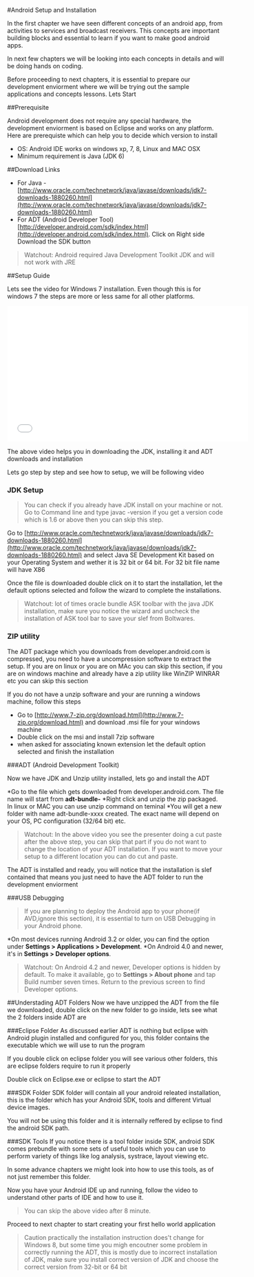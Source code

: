 #Android Setup and Installation

In the first chapter we have seen different concepts of an android app, from activities to services and broadcast receivers. This concepts are important building blocks and essential to learn if you want to make good android apps. 

In next few chapters we will be looking into each concepts in details and will be doing hands on coding. 

Before proceeding to next chapters, it is essential to prepare our development enviorment where we will be trying out the sample applications and concepts lessons. Lets Start


##Prerequisite 

Android development does not require any special hardware, the development enviorment is based on Eclipse and works on any platform. Here are prerequiste which can help you to decide which version to install

* OS: Android IDE works on windows xp, 7, 8, Linux and MAC OSX
* Minimum requirement is Java (JDK 6)


##Download Links

* For Java - [http://www.oracle.com/technetwork/java/javase/downloads/jdk7-downloads-1880260.html](http://www.oracle.com/technetwork/java/javase/downloads/jdk7-downloads-1880260.html)
* For ADT (Android Developer Tool) [http://developer.android.com/sdk/index.html](http://developer.android.com/sdk/index.html). Click on Right side Download the SDK button

> Watchout: Android required Java Development Toolkit JDK and will not work with JRE

##Setup Guide

Lets see the video for Windows 7 installation. Even though this is for windows 7 the steps are more or less same for all other platforms. 

<iframe width="560" height="315" src="//www.youtube.com/embed/SFGF3_r9YIA?list=UUbL5gei-5kK8hHf5q3andnw" frameborder="0" allowfullscreen></iframe>

<br/>

The above video helps you in downloading the JDK, installing it and ADT downloads and installation

Lets go step by step and see how to setup, we will be following video

### JDK Setup

> You can check if you already have JDK install on your machine or not. Go to Command line and type javac -version if you get a version code which is 1.6 or above then you can skip this step.


Go to [http://www.oracle.com/technetwork/java/javase/downloads/jdk7-downloads-1880260.html](http://www.oracle.com/technetwork/java/javase/downloads/jdk7-downloads-1880260.html) and select Java SE Development Kit based on your Operating System and wether it is 32 bit or 64 bit. For 32 bit file name will have X86 

Once the file is downloaded double click on it to start the installation, let the default options selected and follow the wizard to complete the installations. 

> Watchout: lot of times oracle bundle ASK toolbar with the java JDK installation, make sure you notice the wizard and uncheck the installation of ASK tool bar to save your slef from Boltwares. 


### ZIP utility

The ADT package which you downloads from developer.android.com is compressed, you need to have a uncompression software to extract the setup. If you are on linux or you are on MAc you can skip this section, if you are on windows machine and already have a zip utility like WinZIP WINRAR etc you can skip this section

If you do not have a unzip software and your are running a windows machine, follow this steps

* Go to [http://www.7-zip.org/download.html](http://www.7-zip.org/download.html) and download .msi file for your windows machine
* Double click on the msi and install 7zip software
* when asked for associating known extension let the default option selected and finish the installation

###ADT (Android Development Toolkit)

Now we have JDK and Unzip utility installed, lets go and install the ADT

*Go to the file which gets downloaded from developer.android.com. The file name will start from **adt-bundle-**
*Right click and unzip the zip packaged. In linux or MAC you can use unzip command on teminal
*You will get a new folder with name adt-bundle-xxxx created. The exact name will depend on your OS, PC configuration (32/64 bit) etc. 

> Watchout: In the above video you see the presenter doing a cut paste after the above step, you can skip that part if you do not want to change the location of your ADT installation. If you want to move your setup to a different location you can do cut and paste.

The ADT is installed and ready, you will notice that the installation is slef contained that means you just need to have the ADT folder to run the development enviorment

###USB Debugging

>If you are planning to deploy the Android app to your phone(if AVD,ignore this section), it is essential to turn on USB Debugging in your Android phone.

*On most devices running Android 3.2 or older, you can find the option under **Settings > Applications > Development**.
*On Android 4.0 and newer, it's in **Settings > Developer options**.

> Watchout: On Android 4.2 and newer, Developer options is hidden by default. To make it available, go to **Settings > About phone** and tap Build number seven times. Return to the previous screen to find Developer options.

##Understading ADT Folders
Now we have unzipped the ADT from the file we downloaded, double click on the new folder to go inside, lets see what the 2 folders inside ADT are

###Eclipse Folder
As discussed earlier ADT is nothing but eclipse with Android plugin installed and configured for you, this folder contains the executable which we will use to run the program

If you double click on eclipse folder you will see various other folders, this are eclipse folders require to run it properly

Double click on Eclipse.exe or eclipse to start the ADT

###SDK Folder
SDK folder will contain all your android releated installation, this is the folder which has your Android SDK, tools and different Virtual device images. 

You will not be using this folder and it is internally reffered by eclipse to find the android SDK path. 

###SDK Tools 
If you notice there is a tool folder inside SDK, android SDK comes prebundle with some sets of useful tools which you can use to perform variety of things like log analysis, systrace, layout viewing etc. 

In some advance chapters we might look into how to use this tools, as of not just remember this folder. 


Now you have your Android IDE up and running, follow the video to understand other parts of IDE and how to use it. 

> You can skip the above video after 8 minute. 


Proceed to next chapter to start creating your first hello world application


> Caution practically the installation instruction does't change for Windows 8, but some time you migh encoutner some problem in correctly running the ADT, this is mostly due to incorrect installation of JDK, make sure you install correct version of JDK and choose the correct version from 32-bit or 64 bit
